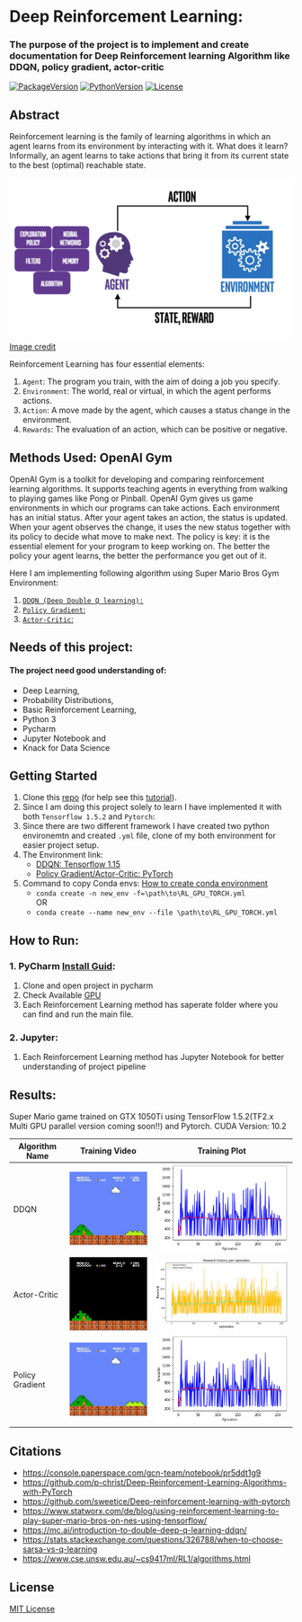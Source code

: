 # Deep Reinforcement Learning:
### The purpose of the project is to implement and create documentation for Deep Reinforcement learning Algorithm like DDQN, policy gradient, actor-critic 

[![PackageVersion][pypi-version]][pypi-home]
[![PythonVersion][python-version]][python-home]
[![License][pypi-license]](LICENSE)

[pypi-version]: https://badge.fury.io/py/gym-super-mario-bros.svg
[pypi-home]: https://badge.fury.io/py/gym-super-mario-bros
[python-version]: https://img.shields.io/pypi/pyversions/gym-super-mario-bros.svg
[python-home]: https://python.org
[pypi-license]: https://img.shields.io/pypi/l/gym-super-mario-bros.svg
    
## Abstract
Reinforcement learning is the family of learning algorithms in which an agent learns from its environment by interacting with it. What does it learn? Informally, an agent learns to take actions that bring it from its current state to the best (optimal) reachable state.

![Reinforcement Learning](/Images/RL_arch.png)
[Image credit](https://mc.ai/introduction-to-double-deep-q-learning-ddqn/)

Reinforcement Learning has four essential elements:
1. `Agent`: The program you train, with the aim of doing a job you specify.
2. `Environment`: The world, real or virtual, in which the agent performs actions.
3. `Action`: A move made by the agent, which causes a status change in the environment.
4. `Rewards`: The evaluation of an action, which can be positive or negative.

## Methods Used: OpenAI Gym
OpenAI Gym is a toolkit for developing and comparing reinforcement learning algorithms. It supports teaching agents in everything from walking to playing games like Pong or Pinball.
OpenAI Gym gives us game environments in which our programs can take actions. Each environment has an initial status. After your agent takes an action, the status is updated.
When your agent observes the change, it uses the new status together with its policy to decide what move to make next. The policy is key: it is the essential element for your program to keep working on. The better the policy your agent learns, the better the performance you get out of it.

Here I am implementing following algorithm using Super Mario Bros Gym Environment:
1. [`DDQN (Deep Double Q learning):`](https://github.com/KailashDN/Deep_Reinforcement_Learning_Gym/tree/main/DoubleDQN)
2. [`Policy Gradient`:](https://github.com/KailashDN/Deep_Reinforcement_Learning_Gym/tree/main/Policy_Gradient)
3. [`Actor-Critic`:](https://github.com/KailashDN/Deep_Reinforcement_Learning_Gym/tree/main/Actor_Critic)

## Needs of this project:
#### The project need good understanding of:
- Deep Learning, 
- Probability Distributions, 
- Basic Reinforcement Learning,
- Python 3
- Pycharm
- Jupyter Notebook and 
- Knack for Data Science

## Getting Started
1. Clone this [repo](https://github.com/KailashDN/Deep_Reinforcement_Learning_Gym.git) (for help see this [tutorial](https://help.github.com/articles/cloning-a-repository/)).
2. Since I am doing this project solely to learn I have implemented it with both `Tensorflow 1.5.2` and `Pytorch`:
3. Since there are two different framework I have created two python environemtn and created `.yml` file, clone of my both environment for easier project setup.
4. The Environment link:
    - [DDQN: Tensorflow 1.15](https://github.com/KailashDN/Deep_Reinforcement_Learning_Gym/blob/main/DoubleDQN/RL_GPU_TF15.yml)
    - [Policy Gradient/Actor-Critic: PyTorch](https://github.com/KailashDN/Deep_Reinforcement_Learning_Gym/blob/main/Actor_Critic/RL_GPU_TORCH.yml)
5. Command to copy Conda envs: [How to create conda environment](https://uoa-eresearch.github.io/eresearch-cookbook/recipe/2014/11/20/conda/)
    - `conda create -n new_env -f=\path\to\RL_GPU_TORCH.yml` 
        <br />OR
    - `conda create --name new_env --file \path\to\RL_GPU_TORCH.yml` 
## How to Run:
### 1. PyCharm [Install Guid](https://www.jetbrains.com/help/pycharm/installation-guide.html):
1. Clone and open project in pycharm
2. Check Available [GPU](https://github.com/KailashDN/Deep_Reinforcement_Learning_Gym/blob/main/check_available_gpu.py)
3. Each Reinforcement Learning method has saperate folder where you can find and run the main file.
### 2. Jupyter:
1. Each Reinforcement Learning method has Jupyter Notebook for better understanding of project pipeline

## Results:
Super Mario game trained on GTX 1050Ti using TensorFlow 1.5.2(TF2.x Multi GPU parallel version coming soon!!) and Pytorch.
CUDA Version: 10.2
<!-- ![Training](/Images/Mario_Training.png)![Training](/Images/Mario_Training1.png)![Training](/Images/Mario_Training2.png)-->
|Algorithm Name     |  Training Video  |  Training Plot |
|---------|-----------------|-----------------------------------|
| DDQN      | ![](https://github.com/KailashDN/Deep_Reinforcement_Learning_Gym/blob/main/Images/DDQN_train.gif)| ![](https://github.com/KailashDN/Deep_Reinforcement_Learning_Gym/blob/main/Images/DDQN_reward.png) |
| Actor-Critic | ![](https://github.com/KailashDN/Deep_Reinforcement_Learning_Gym/blob/main/Images/Actor_critic_train.gif) | ![](https://github.com/KailashDN/Deep_Reinforcement_Learning_Gym/blob/main/Images/Actor_Critic_reward.png) |
| Policy Gradient | ![](https://github.com/KailashDN/Deep_Reinforcement_Learning_Gym/blob/main/Images/policy_gradient_train.gif) | ![](https://github.com/KailashDN/Deep_Reinforcement_Learning_Gym/blob/main/Images/DDQN_reward.png) |

## Citations
- https://console.paperspace.com/gcn-team/notebook/pr5ddt1g9
- https://github.com/p-christ/Deep-Reinforcement-Learning-Algorithms-with-PyTorch
- https://github.com/sweetice/Deep-reinforcement-learning-with-pytorch
- https://www.statworx.com/de/blog/using-reinforcement-learning-to-play-super-mario-bros-on-nes-using-tensorflow/
- https://mc.ai/introduction-to-double-deep-q-learning-ddqn/
- https://stats.stackexchange.com/questions/326788/when-to-choose-sarsa-vs-q-learning
- https://www.cse.unsw.edu.au/~cs9417ml/RL1/algorithms.html

## License
[MIT License](/LICENSE)


